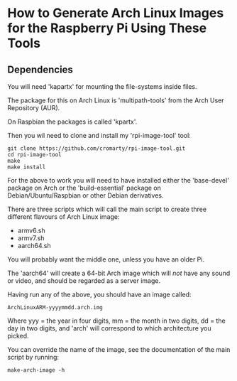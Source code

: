 
# How to Generate Arch Linux Images for the Raspberry Pi Using These Tools

## Dependencies

You will need 'kapartx' for mounting the file-systems inside files.

The package for this on Arch Linux is 'multipath-tools' from the Arch
User Repository (AUR).

On Raspbian the packages is called 'kpartx'.

Then you wil need to clone and install my 'rpi-image-tool' tool:


```
git clone https://github.com/cromarty/rpi-image-tool.git
cd rpi-image-tool
make
make install
```

For the above to work you will need to have installed either the
'base-devel' package on Arch or the 'build-essential' package on
Debian/Ubuntu/Raspbian or other Debian derivatives.

There are three scripts which will call the main script to create
three different flavours of Arch Linux image:

* armv6.sh
* armv7.sh
* aarch64.sh

You will probably want the middle one, unless you have an older Pi.

The 'aarch64' will create a 64-bit Arch image which will *not* have
any sound or video, and should be regarded as a server image.

Having run any of the above, you should have an image called:

```
ArchLinuxARM-yyyymmdd.arch.img
```

Where yyy = the year in four digits, mm = the month in two digits, dd
= the day in two digits, and 'arch' will correspond to which
architecture you picked.

You can override the name of the image, see the documentation of the
main script by running:

```
make-arch-image -h
```


		
